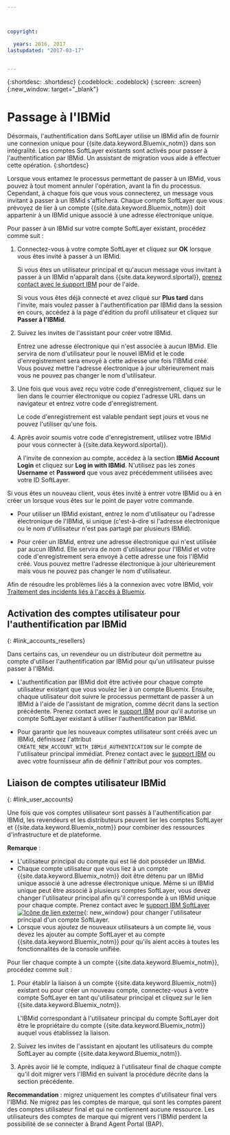 ```yaml
---



copyright:

  years: 2016, 2017
lastupdated: "2017-03-17"


---
```


{:shortdesc: .shortdesc}
{:codeblock: .codeblock}
{:screen: .screen}
{:new_window: target="_blank"}

# Passage à l'IBMid
Désormais, l'authentification dans SoftLayer utilise un IBMid afin de fournir une connexion unique pour {{site.data.keyword.Bluemix_notm}} dans son intégralité. Les comptes SoftLayer existants sont activés pour passer à l'authentification par IBMid. Un assistant de migration vous aide à effectuer cette opération. 
{:shortdesc}

Lorsque vous entamez le processus permettant de passer à un IBMid, vous pouvez à tout moment annuler l'opération, avant la fin du processus. Cependant, à chaque fois que vous vous connecterez, un message vous invitant à passer à un IBMid s'affichera. Chaque compte SoftLayer que vous prévoyez de lier à un compte {{site.data.keyword.Bluemix_notm}} doit appartenir à un IBMid unique associé à une adresse électronique unique.

Pour passer à un IBMid sur votre compte SoftLayer existant, procédez comme suit : 
1. Connectez-vous à votre compte SoftLayer et cliquez sur **OK** lorsque vous êtes invité à passer à un IBMid. 

   Si vous êtes un utilisateur principal et qu'aucun message vous invitant à passer à un IBMid n'apparaît dans {{site.data.keyword.slportal}}, [prenez contact avec le support IBM](/docs/support/index.html#contacting-support) pour de l'aide. 
  
   Si vous vous êtes déjà connecté et avez cliqué sur **Plus tard** dans l'invite, mais voulez passer à l'authentification par IBMid dans la session en cours, accédez à la page d'édition du profil utilisateur et cliquez sur **Passer à l'IBMid**.

2. Suivez les invites de l'assistant pour créer votre IBMid. 

   Entrez une adresse électronique qui n'est associée à aucun IBMid. Elle servira de nom d'utilisateur pour le nouvel IBMid et le code d'enregistrement sera envoyé à cette adresse une fois l'IBMid créé. Vous pouvez mettre l'adresse électronique à jour ultérieurement mais vous ne pouvez pas changer le nom d'utilisateur. 

3. Une fois que vous avez reçu votre code d'enregistrement, cliquez sur le lien dans le courrier électronique ou copiez l'adresse URL dans un navigateur et entrez votre code d'enregistrement. 

   Le code d'enregistrement est valable pendant sept jours et vous ne pouvez l'utiliser qu'une fois. 
  
4. Après avoir soumis votre code d'enregistrement, utilisez votre IBMid pour vous connecter à {{site.data.keyword.slportal}}.

   A l'invite de connexion au compte, accédez à la section **IBMid Account Login** et cliquez sur **Log in with IBMid**. N'utilisez pas les zones **Username** et **Password** que vous avez précédemment utilisées avec votre ID SoftLayer.

Si vous êtes un nouveau client, vous êtes invité à entrer votre IBMid ou à en créer un lorsque vous êtes sur le point de payer votre commande.  
  * Pour utiliser un IBMid existant, entrez le nom d'utilisateur ou l'adresse électronique de l'IBMid, si unique (c'est-à-dire si l'adresse électronique ou le nom d'utilisateur n'est pas partagé par plusieurs IBMid). 
  
  * Pour créer un IBMid, entrez une adresse électronique qui n'est utilisée par aucun IBMid. Elle servira de nom d'utilisateur pour l'IBMid et votre code d'enregistrement sera envoyé à cette adresse une fois l'IBMid créé. Vous pouvez mettre l'adresse électronique à jour ultérieurement mais vous ne pouvez pas changer le nom d'utilisateur.  
  
Afin de résoudre les problèmes liés à la connexion avec votre IBMid, voir [Traitement des incidents liés à l'accès à Bluemix](/docs/troubleshoot/ts_accessing.html#accessing).

## Activation des comptes utilisateur pour l'authentification par IBMid 
{: #link_accounts_resellers}

Dans certains cas, un revendeur ou un distributeur doit permettre au compte d'utiliser l'authentification par IBMid pour qu'un utilisateur puisse passer à l'IBMid. 

  * L'authentification par IBMid doit être activée pour chaque compte utilisateur existant que vous voulez lier à un compte Bluemix. Ensuite, chaque utilisateur doit suivre le processus permettant de passer à un IBMid à l'aide de l'assistant de migration, comme décrit dans la section précédente. Prenez contact avec le [support IBM](/docs/support/index.html#contacting-support) pour qu'il autorise un compte SoftLayer existant à utiliser l'authentification par IBMid.  
  
  * Pour garantir que les nouveaux comptes utilisateur sont créés avec un IBMid, définissez l'attribut `CREATE_NEW_ACCOUNT_WITH_IBMid_AUTHENTICATION` sur le compte de l'utilisateur principal immédiat. Prenez contact avec le [support IBM](/docs/support/index.html#contacting-support) ou avec votre fournisseur afin de définir l'attribut pour vos comptes.   

## Liaison de comptes utilisateur IBMid 
{: #link_user_accounts}

Une fois que vos comptes utilisateur sont passés à l'authentification par IBMid, les revendeurs et les distributeurs peuvent lier les comptes SoftLayer et {{site.data.keyword.Bluemix_notm}} pour combiner des ressources d'infrastructure et de plateforme. 

**Remarque** :
  * L'utilisateur principal du compte qui est lié doit posséder un IBMid. 
  * Chaque compte utilisateur que vous liez à un compte {{site.data.keyword.Bluemix_notm}} doit être détenu par un IBMid unique associé à une adresse électronique unique. Même si un IBMid unique peut être associé à plusieurs comptes SoftLayer, vous devez changer l'utilisateur principal afin qu'il corresponde à un IBMid unique pour chaque compte. Prenez contact avec le [support IBM SoftLayer ![Icône de lien externe](../icons/launch-glyph.svg)](https://knowledgelayer.softlayer.com/topic/support){: new_window} pour changer l'utilisateur principal d'un compte SoftLayer. 
  * Lorsque vous ajoutez de nouveaux utilisateurs à un compte lié, vous devez les ajouter au compte SoftLayer et au compte {{site.data.keyword.Bluemix_notm}} pour qu'ils aient accès à toutes les fonctionnalités de la console unifiée.  
  
Pour lier chaque compte à un compte {{site.data.keyword.Bluemix_notm}}, procédez comme suit :
1. Pour établir la liaison à un compte {{site.data.keyword.Bluemix_notm}} existant ou pour créer un nouveau compte, connectez-vous à votre compte SoftLayer en tant qu'utilisateur principal et cliquez sur le lien {{site.data.keyword.Bluemix_notm}}. 

   L'IBMid correspondant à l'utilisateur principal du compte SoftLayer doit être le propriétaire du compte {{site.data.keyword.Bluemix_notm}} auquel vous établissez la liaison.  
   
2. Suivez les invites de l'assistant en ajoutant les utilisateurs du compte SoftLayer au compte {{site.data.keyword.Bluemix_notm}}.
3. Après avoir lié le compte, indiquez à l'utilisateur final de chaque compte qu'il doit migrer vers l'IBMid en suivant la procédure décrite dans la section précédente. 

**Recommandation** : migrez uniquement les comptes d'utilisateur final vers l'IBMid. Ne migrez pas les comptes de marque, qui sont les comptes parent des comptes utilisateur final et qui ne contiennent aucune ressource. Les utilisateurs des comptes de marque qui migrent vers l'IBMid perdent la possibilité de se connecter à Brand Agent Portal (BAP).  
  
